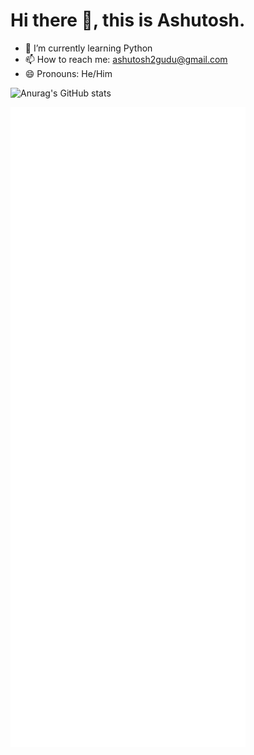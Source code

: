 # Hi there 👋, this is Ashutosh.

- 🌱 I’m currently learning Python
- 📫 How to reach me: ashutosh2gudu@gmail.com
- 😄 Pronouns: He/Him
<!-- - 🔭 I’m currently working on - ....-->
<!-- - 👯 I’m looking to collaborate on ... -->
<!-- - 🤔 I’m looking for help with ... -->
<!-- - 💬 Ask me about ... -->
<!-- - ⚡ Fun fact: ... -->

![Anurag's GitHub stats](https://github-readme-stats.vercel.app/api?username=AM-ash-OR-AM-I&show_icons=true&theme=dracula&bg_color=15,5b59e0,77e5a7&title_color=FFFFFF&icon_color=a4fccb)

![Metrics](https://github.com/AM-ash-OR-AM-I/AM-ash-OR-AM-I/blob/main/github-metrics.svg)
